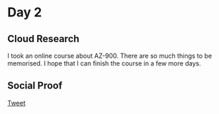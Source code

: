 <!-- This is a template you can use for quick progress days. It removes a lot of the steps we encourage you to share in the longer template 000-DAY-ARTICLE-LONG-TEMPLATE.MD-->

# Day 2

## Cloud Research

I took an online course about AZ-900. There are so much things to be memorised. I hope that I can finish the course in a few more days.

## Social Proof

[Tweet](https://twitter.com/Chiuskt/status/1456880024083058690)
